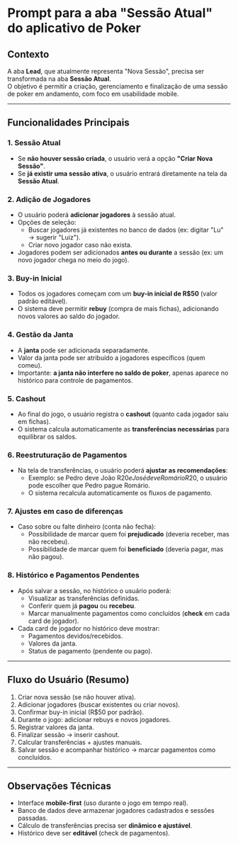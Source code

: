 # Prompt para a aba "Sessão Atual" do aplicativo de Poker

## Contexto
A aba **Lead**, que atualmente representa "Nova Sessão", precisa ser transformada na aba **Sessão Atual**.  
O objetivo é permitir a criação, gerenciamento e finalização de uma sessão de poker em andamento, com foco em usabilidade mobile.

---

## Funcionalidades Principais

### 1. Sessão Atual
- Se **não houver sessão criada**, o usuário verá a opção **"Criar Nova Sessão"**.  
- Se **já existir uma sessão ativa**, o usuário entrará diretamente na tela da **Sessão Atual**.

### 2. Adição de Jogadores
- O usuário poderá **adicionar jogadores** à sessão atual.  
- Opções de seleção:
  - Buscar jogadores já existentes no banco de dados (ex: digitar "Lu" → sugerir "Luiz").  
  - Criar novo jogador caso não exista.  
- Jogadores podem ser adicionados **antes ou durante** a sessão (ex: um novo jogador chega no meio do jogo).

### 3. Buy-in Inicial
- Todos os jogadores começam com um **buy-in inicial de R$50** (valor padrão editável).  
- O sistema deve permitir **rebuy** (compra de mais fichas), adicionando novos valores ao saldo do jogador.

### 4. Gestão da Janta
- A **janta** pode ser adicionada separadamente.  
- Valor da janta pode ser atribuído a jogadores específicos (quem comeu).  
- Importante: **a janta não interfere no saldo de poker**, apenas aparece no histórico para controle de pagamentos.

### 5. Cashout
- Ao final do jogo, o usuário registra o **cashout** (quanto cada jogador saiu em fichas).  
- O sistema calcula automaticamente as **transferências necessárias** para equilibrar os saldos.

### 6. Reestruturação de Pagamentos
- Na tela de transferências, o usuário poderá **ajustar as recomendações**:
  - Exemplo: se Pedro deve João R$20 e José deve Romário R$20, o usuário pode escolher que Pedro pague Romário.  
  - O sistema recalcula automaticamente os fluxos de pagamento.

### 7. Ajustes em caso de diferenças
- Caso sobre ou falte dinheiro (conta não fecha):
  - Possibilidade de marcar quem foi **prejudicado** (deveria receber, mas não recebeu).  
  - Possibilidade de marcar quem foi **beneficiado** (deveria pagar, mas não pagou).

### 8. Histórico e Pagamentos Pendentes
- Após salvar a sessão, no histórico o usuário poderá:
  - Visualizar as transferências definidas.  
  - Conferir quem já **pagou** ou **recebeu**.  
  - Marcar manualmente pagamentos como concluídos (**check** em cada card de jogador).  
- Cada card de jogador no histórico deve mostrar:
  - Pagamentos devidos/recebidos.  
  - Valores da janta.  
  - Status de pagamento (pendente ou pago).

---

## Fluxo do Usuário (Resumo)
1. Criar nova sessão (se não houver ativa).  
2. Adicionar jogadores (buscar existentes ou criar novos).  
3. Confirmar buy-in inicial (R$50 por padrão).  
4. Durante o jogo: adicionar rebuys e novos jogadores.  
5. Registrar valores da janta.  
6. Finalizar sessão → inserir cashout.  
7. Calcular transferências + ajustes manuais.  
8. Salvar sessão e acompanhar histórico → marcar pagamentos como concluídos.

---

## Observações Técnicas
- Interface **mobile-first** (uso durante o jogo em tempo real).  
- Banco de dados deve armazenar jogadores cadastrados e sessões passadas.  
- Cálculo de transferências precisa ser **dinâmico e ajustável**.  
- Histórico deve ser **editável** (check de pagamentos).  
